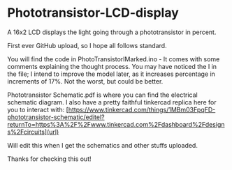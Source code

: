 # Phototransistor-LCD-display
A 16x2 LCD displays the light going through a phototransistor in percent.

First ever GitHub upload, so I hope all follows standard.

You will find the code in PhotoTransistorIMarked.ino - It comes with some comments explaining the thought process. You may have noticed the I in the file; I intend to improve the model later, as it increases percentage in increments of 17%. Not the worst, but could be better.

Phototransistor Schematic.pdf is where you can find the electrical schematic diagram. I also have a pretty faithful tinkercad replica here for you to interact with:
[https://www.tinkercad.com/things/1MBm03FpqFD-phototransistor-schematic/editel?returnTo=https%3A%2F%2Fwww.tinkercad.com%2Fdashboard%2Fdesigns%2Fcircuits](url)

Will edit this when I get the schematics and other stuffs uploaded.

Thanks for checking this out!
